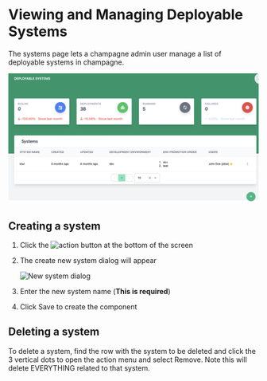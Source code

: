 # Viewing and Managing Deployable Systems

The systems page lets a champagne admin user manage a list of deployable systems in champagne.

![Screenshot](../img/systems.png)

## Creating a system

1. Click the <img alt="action" src="../../img/add.png" width="40"/> button at the bottom of the screen
2. The create new system dialog will appear

    <img alt="New system dialog" src="../../img/create-system.png" width="300"/>

3. Enter the new system name (**This is required**)
4. Click Save to create the component

## Deleting a system

To delete a system, find the row with the system to be deleted and click the 3 vertical dots to open the action menu and select Remove. Note this will delete EVERYTHING related to that system.
